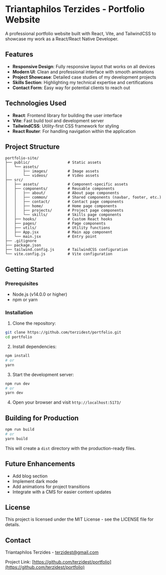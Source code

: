 # Triantaphilos Terzides - Portfolio Website

A professional portfolio website built with React, Vite, and TailwindCSS to showcase my work as a React/React Native Developer.

## Features

- **Responsive Design**: Fully responsive layout that works on all devices
- **Modern UI**: Clean and professional interface with smooth animations
- **Project Showcase**: Detailed case studies of my development projects
- **Skills Section**: Highlighting my technical expertise and certifications
- **Contact Form**: Easy way for potential clients to reach out

## Technologies Used

- **React**: Frontend library for building the user interface
- **Vite**: Fast build tool and development server
- **TailwindCSS**: Utility-first CSS framework for styling
- **React Router**: For handling navigation within the application

## Project Structure

```
portfolio-site/
├── public/                 # Static assets
│   └── assets/
│       ├── images/         # Image assets
│       └── videos/         # Video assets
├── src/
│   ├── assets/             # Component-specific assets
│   ├── components/         # Reusable components
│   │   ├── about/          # About page components
│   │   ├── common/         # Shared components (navbar, footer, etc.)
│   │   ├── contact/        # Contact page components
│   │   ├── home/           # Home page components
│   │   ├── projects/       # Project page components
│   │   └── skills/         # Skills page components
│   ├── hooks/              # Custom React hooks
│   ├── pages/              # Page components
│   ├── utils/              # Utility functions
│   ├── App.jsx             # Main app component
│   └── main.jsx            # Entry point
├── .gitignore
├── package.json
├── tailwind.config.js      # TailwindCSS configuration
└── vite.config.js          # Vite configuration
```

## Getting Started

### Prerequisites

- Node.js (v14.0.0 or higher)
- npm or yarn

### Installation

1. Clone the repository:
```bash
git clone https://github.com/terzidest/portfolio.git
cd portfolio
```

2. Install dependencies:
```bash
npm install
# or
yarn
```

3. Start the development server:
```bash
npm run dev
# or
yarn dev
```

4. Open your browser and visit `http://localhost:5173/`

## Building for Production

```bash
npm run build
# or
yarn build
```

This will create a `dist` directory with the production-ready files.

## Future Enhancements

- Add blog section
- Implement dark mode
- Add animations for project transitions
- Integrate with a CMS for easier content updates

## License

This project is licensed under the MIT License - see the LICENSE file for details.

## Contact

Triantaphilos Terzides - terzidest@gmail.com

Project Link: [https://github.com/terzidest/portfolio](https://github.com/terzidest/portfolio)
